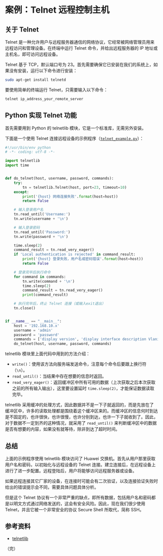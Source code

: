 # 案例：Telnet 远程控制主机

## 关于 Telnet

Telnet 是一种允许用户与远程服务器通信的网络协议，它经常被网络管理员用来远程访问和管理设备。在终端中运行 Telnet 命令，并给出远程服务器的 IP 地址或主机名，即可访问远程设备。

Telnet 基于 TCP，默认端口号为 23。首先需要确保它已安装在我们的系统上，如果没有安装，运行以下命令进行安装：

```bash
sudo apt-get install telnetd
```

要使用简单的终端运行 Telnet，只需要输入以下命令：

```bash
telnet ip_address_your_remote_server
```

## Python 实现 Telnet 功能

首先需要用到 Python 的 telnetlib 模块，它是一个标准库，无需另外安装。

下面是一个使用 Telnet 连接远程设备的示例程序（[`telnet_example.py`](https://github.com/wenyuan/practice-in-python/blob/main/devops-case/telnet_example.py)）：

```python
#!/usr/bin/env python
# -*- coding: utf-8 -*-

import telnetlib
import time


def do_telnet(host, username, password, commands):
    try:
        tn = telnetlib.Telnet(host, port=23, timeout=10)
    except:
        print('{host} 网络连接失败'.format(host=host))
        return False

    # 输入登录用户名
    tn.read_until('Username:')
    tn.write(username + '\n')

    # 输入登录密码
    tn.read_until('Password:')
    tn.write(password + '\n')

    time.sleep(2)
    command_result = tn.read_very_eager()
    if 'Local authentication is rejected' in command_result:
        print('{host} 登录失败，用户名或密码错误'.format(host=host))
        return False

    # 登录完毕后执行命令
    for command in commands:
        tn.write(command + '\n')
        time.sleep(2)
        command_result = tn.read_very_eager()
        print(command_result)

    # 执行完毕后，终止 Telnet 连接（或输入exit退出）
    tn.close()


if __name__ == "__main__":
    host = '192.168.10.x'
    username = 'admin'
    password = 'password'
    commands = ['display version', 'display interface description Vlanif']
    do_telnet(host, username, password, commands)
```

telnetlib 模块里上面代码中用到的方法介绍：

* `write()`：使用该方法向服务端发送命令，注意每个命令后要跟上换行符（`\n`）。
* `read_until()`：当结果中存在想要的信息时返回。
* `read_very_eager()`：返回缓冲区中所有可用的数据（上次获取之后本次获取之前的所有输入输出），这里要设置延时 `time.sleep(2)`，才能保证数据读取完毕。

telnetlib 采用缓冲的处理方式，因此数据并不是一下子就返回的，而是先放在了缓冲区中，许多的读取处理都是围绕着这个缓冲区来的。而缓冲区的信息何时到达是不固定的，也许很快，也许很慢，也许分别到达，也许一下子就收到了。因此，对于数据不一定到齐的这种情况，就采用了 `read_until()` 来判断缓冲区中的数据是否有想要的内容，如果没有就等待，除非到达了超时时间。

## 总结

上面的示例程序使用 telnetlib 模块访问了 Huawei 交换机。首先从用户那里获取用户名和密码，以初始化与远程设备的 Telnet 连接。建立连接后，在远程设备上进行了进一步配置。远程登陆后，用户将能够访问远程服务器或设备。

如果远程连接其它厂家的设备，在连接时可能会有二次验证，以及连接验证失败时给出的错误提示会不同，需要具体问题具体分析。

但是这个 Telnet 协议有一个非常严重的缺点，即所有数据，包括用户名和密码都是以明文方式通过网络发送的，这会有安全风险。因此，现在我们很少使用 Telnet，并且它被一个非常安全的协议 Secure Shell 所取代，简称 SSH。

## 参考资料

* [telnetlib](https://docs.python.org/zh-cn/3/library/telnetlib.html "telnetlib -- Telnet 客户端")

（完）
